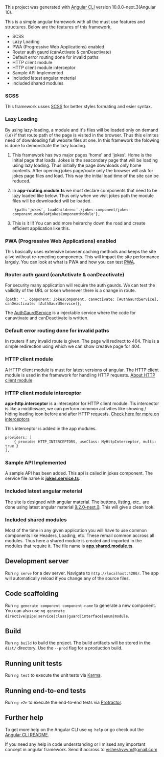 This project was generated with [Angular CLI](https://github.com/angular/angular-cli) version 10.0.0-next.3(Angular 10).

This is a simple angular framework with all the must use features and structures. Below are the features of this framework,

  - SCSS
  - Lazy Loading
  - PWA (Progressive Web Applications) enabled
  - Router auth gaurd (canActivate & canDeactivate)
  - Default error routing done for invalid paths
  - HTTP client module
  - HTTP client module interceptor
  - Sample API Implemented
  - Included latest angular meterial
  - Included shared modules

### SCSS

This framework usses [SCSS] for better styles formating and esier syntax.

### Lazy Loading

By using lazy-loading, a module and it's files will be loaded only on demand (i.e) if that route path of the page is visited in the browser. Thus this elimites need of downloading full website files at one. In this framework the folowing is done to demonstrate the lazy loading.

1. This framework has two major pages 'home' and 'jokes'. Home is the initial page that loads. Jokes is the seacondary page that will be loading using lazy loading. Thus initially the page downloads only home contents. After opening jokes page/route only the browser will ask for jokes page files and load. This way the initial load time of the site can be reduced.
2. In **app-routing.module.ts** we must declare components that need to be lazy loaded like below. Thus only when we visit jokes path the module files will be downloaded will be loaded.

        {path:'jokes', loadChildren:'./jokes-component/jokes-component.module#jokesComponentModule'},
    
3. This is it !!! You can add more heirarchy down the road and create efficient application like this.

### PWA (Progressive Web Applications) enabled

This basically uses extensive browser caching methods and keeps the site alive without re-reneding components. This will impact the site performance largely. You can look at what is PWA and how you can test [PWA]. 

### Router auth gaurd (canActivate & canDeactivate)

For security many application will require the auth gaurds. We can test the vailidity of the URL or token whenever there is a change in route.

    {path: '', component: JokesComponent, canActivate: [AuthGaurdService], canDeactivate: [AuthGaurdService]},

The [AuthGaurdService] is a injectable service where the code for canavtivate and canDeactivate is written.

### Default error routing done for invalid paths

In routers if any invalid route is given. The page will redirect to 404. This is a simple redirection using which we can show creative page for 404.

### HTTP client module

A HTTP client module is must for latest versions of angular. The HTTP client module is used in the framework for handling HTTP requests. [About HTTP client module]

### HTTP client module interceptor

**app-http.interceptor** is a interceptor for HTTP client module. Tis intercector is like a middleware, we can perform common activities like showing / hiding loading icon before and after HTTP requests. [Check here for mpre on interceptors]

This interceptor is added in the app modules.

    providers: [
        { provide: HTTP_INTERCEPTORS, useClass: MyHttpInterceptor, multi: true }
    ],

### Sample API Implemented

A sample API has been added. This api is called in jokes component. The service file name is **[jokes.service.ts]**.

### Included latest angular meterial

The site is designed with angular material. The buttons, listing, etc.. are done using latest angular material [9.2.0-next.0]. This will give a clean look.

### Included shared modules

Most of the time in any given application you will have to use common components like Headers, Loading, etc. These remail common accross all modules. Thus here a shared module is created and imported in the modules that require it. The file name is **[app.shared.module.ts]**.






## Development server

Run `ng serve` for a dev server. Navigate to `http://localhost:4200/`. The app will automatically reload if you change any of the source files.

## Code scaffolding

Run `ng generate component component-name` to generate a new component. You can also use `ng generate directive|pipe|service|class|guard|interface|enum|module`.

## Build

Run `ng build` to build the project. The build artifacts will be stored in the `dist/` directory. Use the `--prod` flag for a production build.

## Running unit tests

Run `ng test` to execute the unit tests via [Karma](https://karma-runner.github.io).

## Running end-to-end tests

Run `ng e2e` to execute the end-to-end tests via [Protractor](http://www.protractortest.org/).

## Further help

To get more help on the Angular CLI use `ng help` or go check out the [Angular CLI README](https://github.com/angular/angular-cli/blob/master/README.md).

If you need any help in code understanding or I missed any important concept in angular framework. Send it accross to [visheshvvvm@gmail.com]


[SCSS]: https://sass-lang.com/documentation/syntax

[visheshvvvm@gmail.com]: visheshvvvm@gmail.com

[PWA]: https://dzone.com/articles/developing-pwa-using-angular-7

[AuthGaurdService]: https://github.com/vishesh1king/angular7-framework-latest/blob/master/src/app/core/gaurds/auth-gaurd.service.ts

[About HTTP client module]: https://angular.io/api/common/http/HttpClientModule

[Check here for mpre on interceptors]: https://angular.io/api/common/http/HttpInterceptor

[jokes.service.ts]: https://github.com/vishesh1king/angular7-framework-latest/blob/master/src/app/services/jokes/jokes.service.ts

[9.2.0-next.0]: https://material.angular.io/

[app.shared.module.ts]: https://github.com/vishesh1king/angular7-framework-latest/blob/master/src/app/shared/app.shared.module.ts